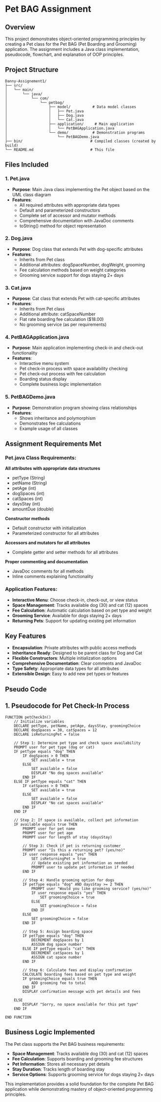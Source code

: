 # Pet BAG Assignment

## Overview
This project demonstrates object-oriented programming principles by creating a Pet class for the Pet BAG (Pet Boarding and Grooming) application. The assignment includes a Java class implementation, pseudocode, flowchart, and explanation of OOP principles.

## Project Structure
```
Danny-Assignement1/
├── src/
│   └── main/
│       └── java/
│           └── com/
│               └── petbag/
│                   ├── model/          # Data model classes
│                   │   ├── Pet.java
│                   │   ├── Dog.java
│                   │   └── Cat.java
│                   ├── application/     # Main application
│                   │   └── PetBAGApplication.java
│                   └── demo/           # Demonstration programs
│                       └── PetBAGDemo.java
├── bin/                               # Compiled classes (created by build)
└── README.md                          # This file
```

## Files Included

### 1. Pet.java
- **Purpose**: Main Java class implementing the Pet object based on the UML class diagram
- **Features**:
  - All required attributes with appropriate data types
  - Default and parameterized constructors
  - Complete set of accessor and mutator methods
  - Comprehensive documentation with JavaDoc comments
  - toString() method for object representation

### 2. Dog.java
- **Purpose**: Dog class that extends Pet with dog-specific attributes
- **Features**:
  - Inherits from Pet class
  - Additional attributes: dogSpaceNumber, dogWeight, grooming
  - Fee calculation methods based on weight categories
  - Grooming service support for dogs staying 2+ days

### 3. Cat.java
- **Purpose**: Cat class that extends Pet with cat-specific attributes
- **Features**:
  - Inherits from Pet class
  - Additional attribute: catSpaceNumber
  - Flat rate boarding fee calculation ($18.00)
  - No grooming service (as per requirements)

### 4. PetBAGApplication.java
- **Purpose**: Main application implementing check-in and check-out functionality
- **Features**:
  - Interactive menu system
  - Pet check-in process with space availability checking
  - Pet check-out process with fee calculation
  - Boarding status display
  - Complete business logic implementation

### 5. PetBAGDemo.java
- **Purpose**: Demonstration program showing class relationships
- **Features**:
  - Shows inheritance and polymorphism
  - Demonstrates fee calculations
  - Example usage of all classes

## Assignment Requirements Met

### Pet.java Class Requirements:
**All attributes with appropriate data structures**
- petType (String)
- petName (String) 
- petAge (int)
- dogSpaces (int)
- catSpaces (int)
- daysStay (int)
- amountDue (double)

**Constructor methods**
- Default constructor with initialization
- Parameterized constructor for all attributes

**Accessors and mutators for all attributes**
- Complete getter and setter methods for all attributes

**Proper commenting and documentation**
- JavaDoc comments for all methods
- Inline comments explaining functionality

### Application Features:
- **Interactive Menu**: Choose check-in, check-out, or view status
- **Space Management**: Tracks available dog (30) and cat (12) spaces
- **Fee Calculation**: Automatic calculation based on pet type and weight
- **Grooming Service**: Available for dogs staying 2+ days
- **Returning Pets**: Support for updating existing pet information

## Key Features

- **Encapsulation**: Private attributes with public access methods
- **Inheritance Ready**: Designed to be parent class for Dog and Cat
- **Flexible Constructors**: Multiple initialization options
- **Comprehensive Documentation**: Clear comments and JavaDoc
- **Type Safety**: Appropriate data types for all attributes
- **Extensible Design**: Easy to add new pet types or features

## Pseudo Code

## 1. Pseudocode for Pet Check-In Process

```
FUNCTION petCheckIn()
    // Initialize variables
    DECLARE petType, petName, petAge, daysStay, groomingChoice
    DECLARE dogSpaces = 30, catSpaces = 12
    DECLARE isReturningPet = false
    
    // Step 1: Determine pet type and check space availability
    PROMPT user for pet type (dog or cat)
    IF petType equals "dog" THEN
        IF dogSpaces > 0 THEN
            SET available = true
        ELSE
            SET available = false
            DISPLAY "No dog spaces available"
        END IF
    ELSE IF petType equals "cat" THEN
        IF catSpaces > 0 THEN
            SET available = true
        ELSE
            SET available = false
            DISPLAY "No cat spaces available"
        END IF
    END IF
    
    // Step 2: If space is available, collect pet information
    IF available equals true THEN
        PROMPT user for pet name
        PROMPT user for pet age
        PROMPT user for length of stay (daysStay)
        
        // Step 3: Check if pet is returning customer
        PROMPT user "Is this a returning pet? (yes/no)"
        IF user response equals "yes" THEN
            SET isReturningPet = true
            // Update existing pet information as needed
            PROMPT user to update pet information if needed
        END IF
        
        // Step 4: Handle grooming option for dogs
        IF petType equals "dog" AND daysStay >= 2 THEN
            PROMPT user "Would you like grooming service? (yes/no)"
            IF user response equals "yes" THEN
                SET groomingChoice = true
            ELSE
                SET groomingChoice = false
            END IF
        ELSE
            SET groomingChoice = false
        END IF
        
        // Step 5: Assign boarding space
        IF petType equals "dog" THEN
            DECREMENT dogSpaces by 1
            ASSIGN dog space number
        ELSE IF petType equals "cat" THEN
            DECREMENT catSpaces by 1
            ASSIGN cat space number
        END IF
        
        // Step 6: Calculate fees and display confirmation
        CALCULATE boarding fees based on pet type and weight
        IF groomingChoice equals true THEN
            ADD grooming fee to total
        END IF
        DISPLAY confirmation message with pet details and fees
        
    ELSE
        DISPLAY "Sorry, no space available for this pet type"
    END IF
    
END FUNCTION
```

## Business Logic Implemented

The Pet class supports the Pet BAG business requirements:
- **Space Management**: Tracks available dog (30) and cat (12) spaces
- **Fee Calculation**: Supports boarding and grooming fee structures
- **Pet Information**: Stores all necessary pet details
- **Stay Duration**: Tracks length of boarding stay
- **Service Options**: Supports grooming service for dogs staying 2+ days

This implementation provides a solid foundation for the complete Pet BAG application while demonstrating mastery of object-oriented programming principles. 
